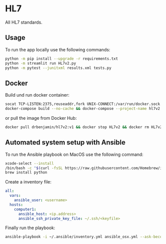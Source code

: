 # HL7
All HL7 standards.

## Usage

To run the app locally use the following commands:

```bash
python -m pip install --upgrade -r requirements.txt
python -m streamlit run HL7v2.py
python -m pytest --junitxml results.xml tests.py
```

## Docker

Build und run docker container:

```bash
socat TCP-LISTEN:2375,reuseaddr,fork UNIX-CONNECT:/var/run/docker.sock &
docker-compose build --no-cache && docker-compose --project-name hl7v2 up -d && docker image prune -fa
```

or pull the image from Docker Hub:

```bash
docker pull drbenjamin/hl7v2:v1 && docker stop HL7v2 && docker rm HL7v2 && docker run --name HL7v2 --detach -p 8501:8501 drbenjamin/hl7v2:v1
```

## Automated system setup with Ansible

To run the Ansible playbook on MacOS use the following command:

```bash
xcode-select --install
/bin/bash -c "$(curl -fsSL https://raw.githubusercontent.com/Homebrew/install/HEAD/install.sh)"
brew install python
```

Create a inventory file:

```yml
all:
  vars:
    ansible_user: <username>
  hosts:
    computer1:
      ansible_host: <ip.address>
      ansible_ssh_private_key_file: ~/.ssh/<keyfile>
```

Finally run the playbook:

```bash 
ansible-playbook -i ~/.ansible/inventory.yml ansible_osx.yml --ask-become-pass
```
